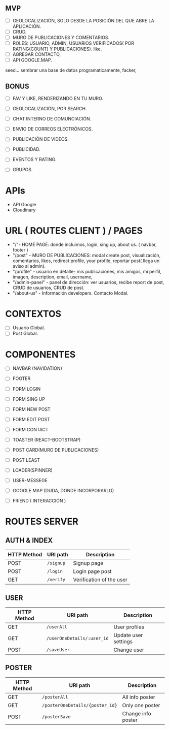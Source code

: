 
## MVP
- [ ] GEOLOCALIZACIÓN, SOLO DESDE LA POSICIÓN DEL QUE ABRE LA APLICACIÓN.
- [ ] CRUD.
- [ ] MURO DE PUBLICACIONES Y COMENTARIOS.
- [ ] ROLES: USUARIO, ADMIN, USUARIOS VERIFICADOS( POR RATING(COUNT) Y PUBLICACIONES). like.
- [ ] AGREGAR CONTACTO, 
- [ ] API GOOGLE.MAP.

seed... sembrar una base de datos programaticamente, facker, 

## BONUS
- [ ] FAV Y LIKE, RENDERIZANDO EN TU MURO.
- [ ] GEOLOCALIZACIÓN, POR SEARCH.
- [ ] CHAT INTERNO DE COMUNCIACIÓN.
- [ ] ENVIO DE CORREOS ELECTRÓNICOS.
- [ ] PUBLICACIÓN DE VIDEOS.
- [ ] PUBLICIDAD.
- [ ] EVENTOS Y RATING.
- [ ] GRUPOS.


# APIs

- API Google
- Cloudinary

# URL ( ROUTES CLIENT ) / PAGES

- "/"- HOME PAGE: donde incluimos, login, sing up, about us. ( navbar, footer )
- "/post" - MURO DE PUBLICACIONES: modal create post, visualización, comentarios, likes, redirect profile, your profile, reportar post( llega un aviso al admin).
- "/profile" - usuario en detalle- mis publicaciones, mis amigos, mi perfil, imagen, description, email, username, 
- "/admin-panel" - panel de dirección: ver usuarios, recibe report de post, CRUD de usuarios, CRUD de post.
- "/about-us" - Información developers. Contacto Modal.

# CONTEXTOS

- [ ] Usuario Global.
- [ ] Post Global.

# COMPONENTES

- [ ] NAVBAR (NAVIDATION)
- [ ] FOOTER
- [ ] FORM LOGIN
- [ ] FORM SING UP
- [ ] FORM NEW POST
- [ ] FORM EDIT POST
- [ ] FORM CONTACT
- [ ] TOASTER (REACT-BOOTSTRAP)
- [ ] POST CARD(MURO DE PUBLICACIONES)
- [ ] POST LEAST
- [ ] LOADER(SPINNER) 
- [ ] USER-MESSEGE
- [ ] GOOGLE.MAP (DUDA, DONDE INCORPORARLO)
- [ ] FRIEND ( INTERACCIÓN )



# ROUTES SERVER

## AUTH & INDEX

| HTTP Method | URI path     | Description              | 
| ----------- | ------------ | ------------------------ |   
| POST        | `/signup`    | Signup page              |            
| POST        | `/login`     | Login page post          |      
| GET         | `/verify`    | Verification of the user |          

## USER

| HTTP Method | URI path                         | Description           | 
| ----------- | -------------------------------- | --------------------- | 
| GET         | `/userAll`                       | User profiles         |  
| GET         | `/userOneDetails/:user_id`       | Update user settings  |     
| POST        | `/saveUser`                      | Change user           |      

## POSTER

| HTTP Method | URI path                         | Description           | 
| ----------- | -------------------------------- | --------------------- | 
| GET         | `/posterAll`                     | All info poster       |      
| GET         | `/posterOneDetails/{poster_id}`  | Only one poster       |      
| POST        | `/posterSave`                    | Change info poster    |      

